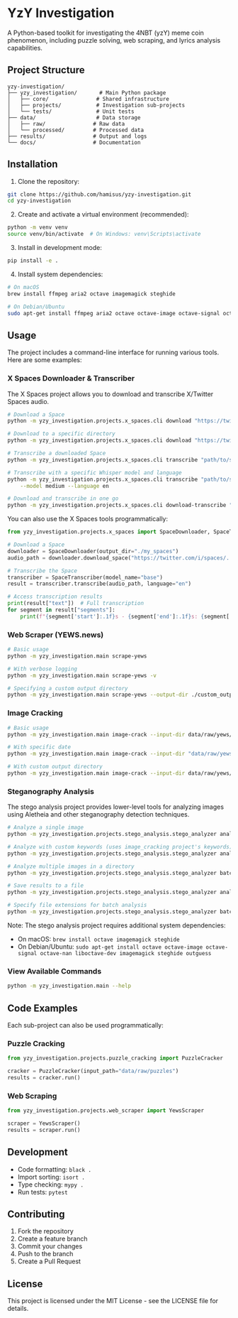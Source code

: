 # YzY Investigation

A Python-based toolkit for investigating the 4NBT (yzY) meme coin phenomenon, including puzzle solving, web scraping, and lyrics analysis capabilities.

## Project Structure

```
yzy-investigation/
├── yzy_investigation/       # Main Python package
│   ├── core/               # Shared infrastructure
│   ├── projects/           # Investigation sub-projects
│   └── tests/              # Unit tests
├── data/                   # Data storage
│   ├── raw/               # Raw data
│   └── processed/         # Processed data
├── results/               # Output and logs
└── docs/                  # Documentation
```

## Installation

1. Clone the repository:
```bash
git clone https://github.com/hamisus/yzy-investigation.git
cd yzy-investigation
```

2. Create and activate a virtual environment (recommended):
```bash
python -m venv venv
source venv/bin/activate  # On Windows: venv\Scripts\activate
```

3. Install in development mode:
```bash
pip install -e .
```

4. Install system dependencies:
```bash
# On macOS
brew install ffmpeg aria2 octave imagemagick steghide

# On Debian/Ubuntu
sudo apt-get install ffmpeg aria2 octave octave-image octave-signal octave-nan liboctave-dev imagemagick steghide outguess
```

## Usage

The project includes a command-line interface for running various tools. Here are some examples:

### X Spaces Downloader & Transcriber

The X Spaces project allows you to download and transcribe X/Twitter Spaces audio.

```bash
# Download a Space
python -m yzy_investigation.projects.x_spaces.cli download "https://twitter.com/i/spaces/..."

# Download to a specific directory
python -m yzy_investigation.projects.x_spaces.cli download "https://twitter.com/i/spaces/..." --output-dir ./my_spaces

# Transcribe a downloaded Space
python -m yzy_investigation.projects.x_spaces.cli transcribe "path/to/space.m4a"

# Transcribe with a specific Whisper model and language
python -m yzy_investigation.projects.x_spaces.cli transcribe "path/to/space.m4a" \
    --model medium --language en

# Download and transcribe in one go
python -m yzy_investigation.projects.x_spaces.cli download-transcribe "https://twitter.com/i/spaces/..."
```

You can also use the X Spaces tools programmatically:

```python
from yzy_investigation.projects.x_spaces import SpaceDownloader, SpaceTranscriber

# Download a Space
downloader = SpaceDownloader(output_dir="./my_spaces")
audio_path = downloader.download_space("https://twitter.com/i/spaces/...")

# Transcribe the Space
transcriber = SpaceTranscriber(model_name="base")
result = transcriber.transcribe(audio_path, language="en")

# Access transcription results
print(result["text"])  # Full transcription
for segment in result["segments"]:
    print(f"{segment['start']:.1f}s - {segment['end']:.1f}s: {segment['text']}")
```

### Web Scraper (YEWS.news)

```bash
# Basic usage
python -m yzy_investigation.main scrape-yews

# With verbose logging
python -m yzy_investigation.main scrape-yews -v

# Specifying a custom output directory
python -m yzy_investigation.main scrape-yews --output-dir ./custom_output
```

### Image Cracking

```bash
# Basic usage
python -m yzy_investigation.main image-crack --input-dir data/raw/yews/2025-03-27

# With specific date
python -m yzy_investigation.main image-crack --input-dir "data/raw/yews/2025-03-27"

# With custom output directory
python -m yzy_investigation.main image-crack --input-dir data/raw/yews/2025-03-27 --output-dir ./custom_output
```

### Steganography Analysis

The stego analysis project provides lower-level tools for analyzing images using Aletheia and other steganography detection techniques.

```bash
# Analyze a single image
python -m yzy_investigation.projects.stego_analysis.stego_analyzer analyze path/to/image.jpg

# Analyze with custom keywords (uses image_cracking project's keywords)
python -m yzy_investigation.projects.stego_analysis.stego_analyzer analyze path/to/image.jpg --use-keywords

# Analyze multiple images in a directory
python -m yzy_investigation.projects.stego_analysis.stego_analyzer batch path/to/directory

# Save results to a file
python -m yzy_investigation.projects.stego_analysis.stego_analyzer analyze path/to/image.jpg -o results.json

# Specify file extensions for batch analysis
python -m yzy_investigation.projects.stego_analysis.stego_analyzer batch path/to/directory -e jpg png
```

Note: The stego analysis project requires additional system dependencies:
- On macOS: `brew install octave imagemagick steghide`
- On Debian/Ubuntu: `sudo apt-get install octave octave-image octave-signal octave-nan liboctave-dev imagemagick steghide outguess`

### View Available Commands

```bash
python -m yzy_investigation.main --help
```

## Code Examples

Each sub-project can also be used programmatically:

### Puzzle Cracking
```python
from yzy_investigation.projects.puzzle_cracking import PuzzleCracker

cracker = PuzzleCracker(input_path="data/raw/puzzles")
results = cracker.run()
```

### Web Scraping
```python
from yzy_investigation.projects.web_scraper import YewsScraper

scraper = YewsScraper()
results = scraper.run()
```

## Development

- Code formatting: `black .`
- Import sorting: `isort .`
- Type checking: `mypy .`
- Run tests: `pytest`

## Contributing

1. Fork the repository
2. Create a feature branch
3. Commit your changes
4. Push to the branch
5. Create a Pull Request

## License

This project is licensed under the MIT License - see the LICENSE file for details. 